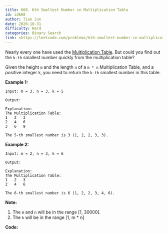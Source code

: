 ```yaml
---
title: 668. Kth Smallest Number in Multiplication Table
id: id668
author: Tian Jun
date: 2020-10-31
difficulty: Hard
categories: Binary Search
link: <https://leetcode.com/problems/kth-smallest-number-in-multiplication-table/description/>
---
```


Nearly every one have used the [Multiplication
Table](https://en.wikipedia.org/wiki/Multiplication_table). But could you find
out the `k-th` smallest number quickly from the multiplication table?

Given the height `m` and the length `n` of a `m * n` Multiplication Table, and
a positive integer `k`, you need to return the `k-th` smallest number in this
table.

**Example 1:**  
            
	Input: m = 3, n = 3, k = 5    
	Output:     
	Explanation:     The Multiplication Table:    1	2	3    2	4	6    3	6	9        The 5-th smallest number is 3 (1, 2, 2, 3, 3).    

**Example 2:**  
            
	Input: m = 2, n = 3, k = 6    
	Output:     
	Explanation:     The Multiplication Table:    1	2	3    2	4	6        The 6-th smallest number is 6 (1, 2, 2, 3, 4, 6).    

**Note:**  

  1. The `m` and `n` will be in the range [1, 30000].
  2. The `k` will be in the range [1, m * n]


**Code:**

